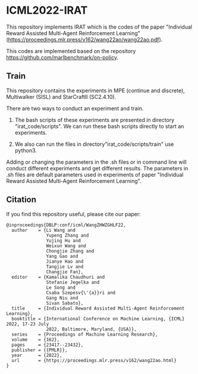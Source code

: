 # ICML2022-IRAT
This repository implements IRAT which is the codes of the paper "Individual Reward Assisted Multi-Agent Reinforcement Learning" (https://proceedings.mlr.press/v162/wang22ao/wang22ao.pdf).

This codes are implemented based on the repository https://github.com/marlbenchmark/on-policy.

## Train
This repository contains the experiments in MPE (continue and discrete), Multiwalker (SISL) and StarCraftII (SC2.4.10).

There are two ways to conduct an experiment and train.

1. The bash scripts of these experiments are presented in directory "irat_code/scripts". We can run these bash scripts directly to start an experiments. 

2. We also can run the files in directory"irat_code/scripts/train" use python3. 

Adding or changing the parameters in the .sh files or in command line will conduct different experiments and get different results. The parameters in .sh files are default parameters used in experiments of paper "Individual Reward Assisted Multi-Agent Reinforcement Learning".

## Citation
If you find this repository useful, please cite our paper:
```
@inproceedings{DBLP:conf/icml/WangZHWZGHLF22,
  author    = {Li Wang and
               Yupeng Zhang and
               Yujing Hu and
               Weixun Wang and
               Chongjie Zhang and
               Yang Gao and
               Jianye Hao and
               Tangjie Lv and
               Changjie Fan},
  editor    = {Kamalika Chaudhuri and
               Stefanie Jegelka and
               Le Song and
               Csaba Szepesv{\'{a}}ri and
               Gang Niu and
               Sivan Sabato},
  title     = {Individual Reward Assisted Multi-Agent Reinforcement Learning},
  booktitle = {International Conference on Machine Learning, {ICML} 2022, 17-23 July
               2022, Baltimore, Maryland, {USA}},
  series    = {Proceedings of Machine Learning Research},
  volume    = {162},
  pages     = {23417--23432},
  publisher = {{PMLR}},
  year      = {2022},
  url       = {https://proceedings.mlr.press/v162/wang22ao.html}
}
```
